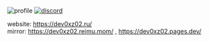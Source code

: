![profile](https://sakuracdn.ru/files/KQmSRuUIDrtFRRnFbVaO.png)
[![discord](https://discord.c99.nl/widget/theme-3/731456367134769203.png)](https://discordapp.com/users/731456367134769203)

website: https://dev0xz02.ru/<br>
mirror: https://dev0xz02.reimu.mom/ , https://dev0xz02.pages.dev/
